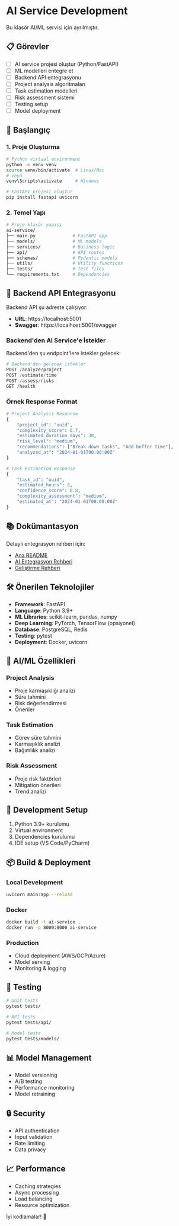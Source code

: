 # AI Service Development

Bu klasör AI/ML servisi için ayrılmıştır.

## 📋 Görevler

- [ ] AI service projesi oluştur (Python/FastAPI)
- [ ] ML modelleri entegre et
- [ ] Backend API entegrasyonu
- [ ] Project analysis algoritmaları
- [ ] Task estimation modelleri
- [ ] Risk assessment sistemi
- [ ] Testing setup
- [ ] Model deployment

## 🚀 Başlangıç

### 1. Proje Oluşturma
```bash
# Python virtual environment
python -m venv venv
source venv/bin/activate  # Linux/Mac
# veya
venv\Scripts\activate     # Windows

# FastAPI projesi oluştur
pip install fastapi uvicorn
```

### 2. Temel Yapı
```bash
# Proje klasör yapısı
ai-service/
├── main.py              # FastAPI app
├── models/              # ML models
├── services/            # Business logic
├── api/                 # API routes
├── schemas/             # Pydantic models
├── utils/               # Utility functions
├── tests/               # Test files
└── requirements.txt     # Dependencies
```

## 🔗 Backend API Entegrasyonu

Backend API şu adreste çalışıyor:
- **URL**: https://localhost:5001
- **Swagger**: https://localhost:5001/swagger

### Backend'den AI Service'e İstekler
Backend'den şu endpoint'lere istekler gelecek:

```python
# Backend'den gelecek istekler
POST /analyze/project
POST /estimate/time  
POST /assess/risks
GET /health
```

### Örnek Response Format
```python
# Project Analysis Response
{
    "project_id": "uuid",
    "complexity_score": 0.7,
    "estimated_duration_days": 30,
    "risk_level": "medium",
    "recommendations": ["Break down tasks", "Add buffer time"],
    "analyzed_at": "2024-01-01T00:00:00Z"
}

# Task Estimation Response  
{
    "task_id": "uuid",
    "estimated_hours": 8,
    "confidence_score": 0.8,
    "complexity_assessment": "medium",
    "estimated_at": "2024-01-01T00:00:00Z"
}
```

## 📚 Dokümantasyon

Detaylı entegrasyon rehberi için:
- [Ana README](../README.md)
- [AI Entegrasyon Rehberi](../docs/AI_INTEGRATION.md)
- [Geliştirme Rehberi](../docs/DEVELOPMENT.md)

## 🛠️ Önerilen Teknolojiler

- **Framework**: FastAPI
- **Language**: Python 3.9+
- **ML Libraries**: scikit-learn, pandas, numpy
- **Deep Learning**: PyTorch, TensorFlow (opsiyonel)
- **Database**: PostgreSQL, Redis
- **Testing**: pytest
- **Deployment**: Docker, uvicorn

## 🤖 AI/ML Özellikleri

### Project Analysis
- Proje karmaşıklığı analizi
- Süre tahmini
- Risk değerlendirmesi
- Öneriler

### Task Estimation
- Görev süre tahmini
- Karmaşıklık analizi
- Bağımlılık analizi

### Risk Assessment
- Proje risk faktörleri
- Mitigation önerileri
- Trend analizi

## 🔧 Development Setup

1. Python 3.9+ kurulumu
2. Virtual environment
3. Dependencies kurulumu
4. IDE setup (VS Code/PyCharm)

## 📦 Build & Deployment

### Local Development
```bash
uvicorn main:app --reload
```

### Docker
```bash
docker build -t ai-service .
docker run -p 8000:8000 ai-service
```

### Production
- Cloud deployment (AWS/GCP/Azure)
- Model serving
- Monitoring & logging

## 🧪 Testing

```bash
# Unit tests
pytest tests/

# API tests
pytest tests/api/

# Model tests
pytest tests/models/
```

## 📊 Model Management

- Model versioning
- A/B testing
- Performance monitoring
- Model retraining

## 🔒 Security

- API authentication
- Input validation
- Rate limiting
- Data privacy

## 📈 Performance

- Caching strategies
- Async processing
- Load balancing
- Resource optimization

İyi kodlamalar! 🚀